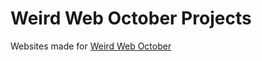# Weird Web October Projects

Websites made for [Weird Web October](https://weirdweboctober.website/)
